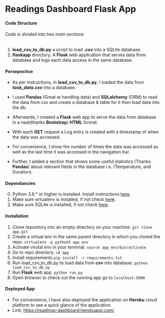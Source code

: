 # Readings Dashboard Flask App

#### Code Structure
###### Code is divided into two main sections
1. **load_csv_to_db.py** a script to load _**.csv**_ into a SQLite database.
2. **flaskapp** directory. A **Flask** web application that serves data from database and logs each data access in the same database.

#### Persepective
- As per instructions, in **load_csv_to_db.py**, I loaded the data from **_task_data.csv_** into a database.
- I used **Pandas** (Great at handling data) and **SQLalchemy** (ORM) to read the data from csv and create a database & table for it then load data into the db.
- Afterwards, I created a **Flask** web app to serve the data from database in a neat(thanks **Bootstrap**) **HTML** format.
- With each **GET** request a Log entry is created with a timestamp of when the data was accessed.
- For convenience, I show the number of times the data was accessed as well as the last time it was accessed in the navigation bar.

- Further, I added a section that shows some useful statistics (Thanks **Pandas**) about relevant fields in the database i.e. (Temperature, and Duration).


#### Dependancies
0. Python 3.6.* or higher is installed. Install instructions [here](https://www.python.org/downloads/).
1. Make sure virtualenv is installed, if not check [here](https://virtualenv.pypa.io/en/latest/installation/).
2. Make sure SQLite is installed, if not check [here]( https://linoxide.com/linux-how-to/install-use-sqlite-linux/).


#### Installation
1. Clone repository into an empty directory on your machine. 
`git clone app.git`
2. Create a virtual env in the same parent directory in which you cloned the repo.
`virtualenv -p python3 app_env`
3. Activate virutal env in your terminal.
`source app_env/bin/activate`
4. Go to repo directory.
`cd app`
5. Install requirements
`pip install -r requirements.txt`
6. Run load_csv_to_db.py to load data from **_csv_** into database.
`python load_csv_to_db.py`
7. Run **Flask** web app.
`python run.py`
8. Open browser to check out the running app
go to `localhost:5000`


#### Deployed App
- For convenience, I have also deployed the application on **Heroku** cloud platform to see a quick glance of the application.
- Link: https://readings-dashboard.herokuapp.com/